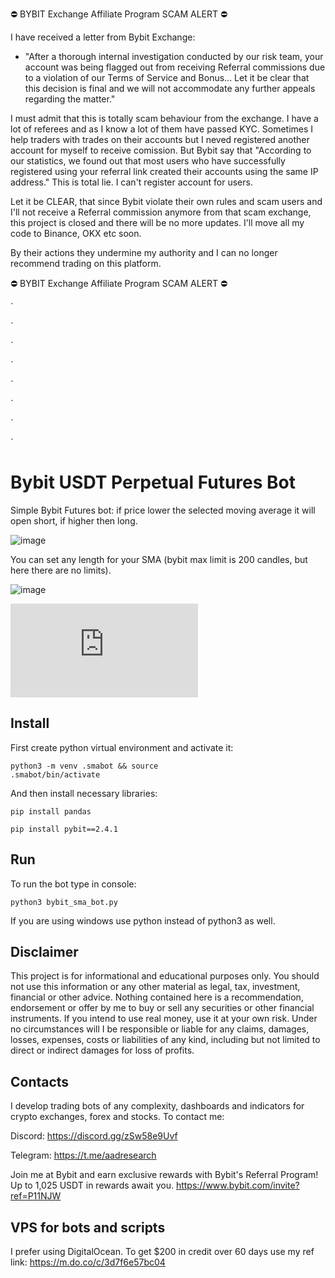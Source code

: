 ⛔    BYBIT Exchange Affiliate Program SCAM ALERT ⛔ 

I have received a letter from Bybit Exchange:

* "After a thorough internal investigation conducted by our risk team, your account was being flagged out from receiving Referral commissions due to a violation of our Terms of Service and Bonus...                                                            Let it be clear that this decision is final and we will not accommodate any further appeals regarding the matter."   

I must admit that this is totally scam behaviour from the exchange. I have a lot of referees and as I know a lot of them have passed KYC. Sometimes I help traders with trades on their accounts but I neved registered another account for myself to receive comission. But Bybit say that "According to our statistics, we found out that most users who have successfully registered using your referral link created their accounts using the same IP address." This is total lie. I can't register account for users.

Let it be CLEAR, that since Bybit violate their own rules and scam users and I'll not receive a Referral commission anymore from that scam exchange, this project is closed and there will be no more updates.
I'll move all my code to Binance, OKX etc soon.

By their actions they undermine my authority and I can no longer recommend trading on this platform.

⛔    BYBIT Exchange Affiliate Program SCAM ALERT ⛔ 



`

`

`

`

`

`

`

`

# Bybit USDT Perpetual Futures Bot
Simple Bybit Futures bot: if price lower the selected moving average it will open short, if higher then long.

![image](https://user-images.githubusercontent.com/81808867/213633538-a9b29301-716a-4287-8066-ef893290780d.png)


You can set any length for your SMA (bybit max limit is 200 candles, but here there are no limits).

![image](https://user-images.githubusercontent.com/81808867/213634321-12b145e7-1f06-4e74-8d7e-be95b2d15e58.png)


[![Latest release](https://badgen.net/github/release/Naereen/Strapdown.js)](https://aadresearch.xyz)

## Install

First create python virtual environment and activate it:

<code>python3 -m venv .smabot && source .smabot/bin/activate</code>

And then install necessary libraries:

<code>pip install pandas</code>

<code>pip install pybit==2.4.1</code>

## Run

To run the bot type in console:

<code>python3 bybit_sma_bot.py</code>

If you are using windows use python instead of python3 as well.

## Disclaimer

This project is for informational and educational purposes only. You should not use this information or any other material as legal, tax, investment, financial or other advice. Nothing contained here is a recommendation, endorsement or offer by me to buy or sell any securities or other financial instruments. If you intend to use real money, use it at your own risk. Under no circumstances will I be responsible or liable for any claims, damages, losses, expenses, costs or liabilities of any kind, including but not limited to direct or indirect damages for loss of profits.


## Contacts
I develop trading bots of any complexity, dashboards and indicators for crypto exchanges, forex and stocks.
To contact me:

Discord: https://discord.gg/zSw58e9Uvf

Telegram: https://t.me/aadresearch

Join me at Bybit and earn exclusive rewards with Bybit's Referral Program! 
Up to 1,025 USDT in rewards await you. https://www.bybit.com/invite?ref=P11NJW

## VPS for bots and scripts
I prefer using DigitalOcean. 
To get $200 in credit over 60 days use my ref link: https://m.do.co/c/3d7f6e57bc04
